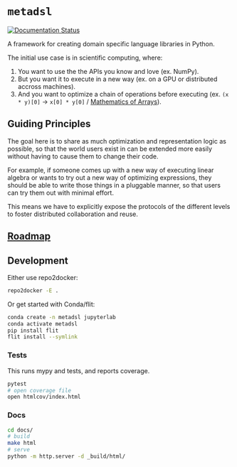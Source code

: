 # `metadsl`

[![Documentation Status](https://readthedocs.org/projects/metadsl/badge/?version=latest)](https://metadsl.readthedocs.io/en/latest/?badge=latest)

A framework for creating domain specific language libraries in Python.

The initial use case is in scientific computing, where:

1. You want to use the the APIs you know and love (ex. NumPy).
2. But you want it to execute in a new way (ex. on a GPU or distributed accross machines).
3. And you want to optimize a chain of operations before executing (ex. `(x * y)[0]` -> `x[0] * y[0]` / [Mathematics of Arrays](https://paperpile.com/app/p/5de098dd-606d-0124-a25d-db5309f99394)).


## Guiding Principles

The goal here is to share as much optimization and representation logic as possible, so that the world users
exist in can be extended more easily without having to cause them to change their code.

For example, if someone comes up with a new way of executing linear algebra or wants to try out a new way of optimizing
expressions, they should be able to write those things in a pluggable manner, so that users can try them out with minimal
effort. 

This means we have to explicitly expose the protocols of the different levels to foster distributed collaboration and reuse. 

## [Roadmap](./ROADMAP.md)

## Development

Either use repo2docker:

```bash
repo2docker -E .
```


Or get started with Conda/flit:

```bash
conda create -n metadsl jupyterlab
conda activate metadsl
pip install flit
flit install --symlink
```

### Tests

This runs mypy and tests, and reports coverage.
```bash
pytest
# open coverage file
open htmlcov/index.html
```


### Docs

```bash
cd docs/
# build
make html
# serve
python -m http.server -d _build/html/
```
